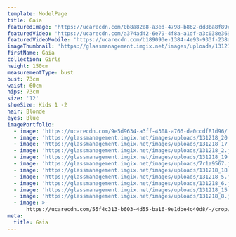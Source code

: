 ```yaml
---
template: ModelPage
title: Gaia
featuredImage: 'https://ucarecdn.com/0b8a82e8-a3ed-4798-b862-dd8ba8f89cde/'
featuredVideo: 'https://ucarecdn.com/a374ad42-6e79-4f8a-a1df-a3c038e36988/'
featuredVideoMobile: 'https://ucarecdn.com/b189093e-1384-4e93-933f-238d286b8ee9/'
imageThumbnail: 'https://glassmanagement.imgix.net/images/uploads/131218_15.jpg'
firstName: Gaia
collection: Girls
height: 150cm
measurementType: bust
bust: 73cm
waist: 60cm
hips: 73cm
size: '12'
shoeSize: Kids 1 -2
hair: Blonde
eyes: Blue
imagePortfolio:
  - image: 'https://ucarecdn.com/9e5d9634-a3ff-4308-a766-da0ccdf81d96/'
  - image: 'https://glassmanagement.imgix.net/images/uploads/131218_20.jpg'
  - image: 'https://glassmanagement.imgix.net/images/uploads/131218_17.jpg'
  - image: 'https://glassmanagement.imgix.net/images/uploads/131218_2.jpg'
  - image: 'https://glassmanagement.imgix.net/images/uploads/131218_19.jpg'
  - image: 'https://glassmanagement.imgix.net/images/uploads/7r1a9567.jpg'
  - image: 'https://glassmanagement.imgix.net/images/uploads/131218_18.jpg'
  - image: 'https://glassmanagement.imgix.net/images/uploads/131218_5.jpg'
  - image: 'https://glassmanagement.imgix.net/images/uploads/131218_6.jpg'
  - image: 'https://glassmanagement.imgix.net/images/uploads/131218_15.jpg'
  - image: 'https://glassmanagement.imgix.net/images/uploads/131218_8.jpg'
  - image: >-
      https://ucarecdn.com/55f4c313-b603-4d55-ba16-9e1dbe4c40d8/-/crop/1137x1500/1187,0/-/preview/
meta:
  title: Gaia
---
```


